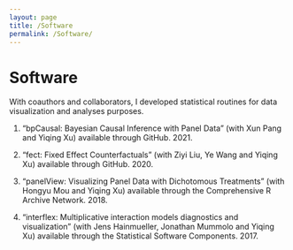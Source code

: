```yaml
---
layout: page
title: /Software
permalink: /Software/
---
```


# Software

With coauthors and collaborators, I developed statistical routines for data visualization and analyses purposes.

1. “bpCausal: Bayesian Causal Inference with Panel Data” (with Xun Pang and Yiqing Xu) available through GitHub. 2021.

2. “fect: Fixed Effect Counterfactuals” (with Ziyi Liu, Ye Wang and Yiqing Xu) available through GitHub. 2020.

3. “panelView: Visualizing Panel Data with Dichotomous Treatments” (with Hongyu Mou and Yiqing Xu) available through the Comprehensive R Archive Network. 2018.

4. “interflex: Multiplicative interaction models diagnostics and visualization” (with Jens Hainmueller, Jonathan Mummolo and Yiqing Xu) available through the Statistical Software Components. 2017.



